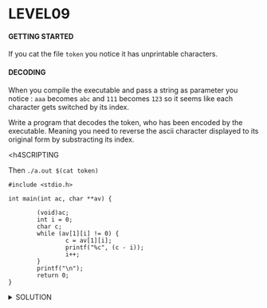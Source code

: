 <h1>LEVEL09</h1>


<h4>GETTING STARTED</h4>

If you cat the file `token` you notice it has unprintable characters. 

<h4>DECODING</h4>

When you compile the executable and pass a string as parameter you notice : `aaa` becomes `abc` and `111` becomes `123` so it seems like each character gets switched by its index. 

Write a program that decodes the token, who has been encoded by the executable. Meaning you need to reverse the ascii character displayed to its original form by substracting its index.

<h4SCRIPTING</h4>

Then `./a.out $(cat token)`

```
#include <stdio.h>

int main(int ac, char **av) {

        (void)ac;
        int i = 0;
        char c;
        while (av[1][i] != 0) {
                c = av[1][i];
                printf("%c", (c - i));
                i++;
        }
        printf("\n");
        return 0;
}
```

<details><summary> SOLUTION </summary>
  
* `su level10`

<p align="center">
👑 s5cAJpM8ev6XHw998pRWG728z 👑
</p>
                                           
</details>
